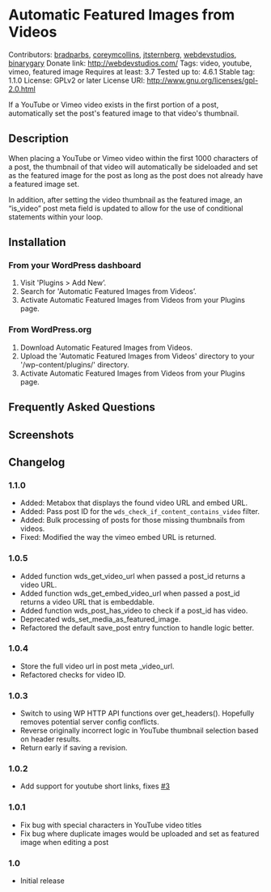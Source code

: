 # Automatic Featured Images from Videos #

Contributors: [bradparbs](https://github.com/bradp), [coreymcollins](https://github.com/coreymcollins), [jtsternberg](https://github.com/jtsternberg), [webdevstudios](https://github.com/webdevstudios), [binarygary](https://github.com/binarygaryfi)
Donate link: http://webdevstudios.com/
Tags: video, youtube, vimeo, featured image
Requires at least: 3.7
Tested up to: 4.6.1
Stable tag: 1.1.0
License: GPLv2 or later
License URI: http://www.gnu.org/licenses/gpl-2.0.html

If a YouTube or Vimeo video exists in the first portion of a post, automatically set the post's featured image to that video's thumbnail.

## Description ##

When placing a YouTube or Vimeo video within the first 1000 characters of a post, the thumbnail of that video will automatically be sideloaded and set as the featured image for the post as long as the post does not already have a featured image set.

In addition, after setting the video thumbnail as the featured image, an “is_video” post meta field is updated to allow for the use of conditional statements within your loop.

## Installation ##

### From your WordPress dashboard ###

1. Visit 'Plugins > Add New’.
2. Search for 'Automatic Featured Images from Videos’.
3. Activate Automatic Featured Images from Videos from your Plugins page.

### From WordPress.org ###

1. Download Automatic Featured Images from Videos.
2. Upload the 'Automatic Featured Images from Videos' directory to your '/wp-content/plugins/' directory.
3. Activate Automatic Featured Images from Videos from your Plugins page.

## Frequently Asked Questions ##

## Screenshots ##

## Changelog ##

### 1.1.0 ###
* Added: Metabox that displays the found video URL and embed URL.
* Added: Pass post ID for the `wds_check_if_content_contains_video` filter.
* Added: Bulk processing of posts for those missing thumbnails from videos.
* Fixed: Modified the way the vimeo embed URL is returned.

### 1.0.5 ###
* Added function wds_get_video_url when passed a post_id returns a video URL.
* Added function wds_get_embed_video_url when passed a post_id returns a video URL that is embeddable.
* Added function wds_post_has_video to check if a post_id has video.
* Deprecated wds_set_media_as_featured_image.
* Refactored the default save_post entry function to handle logic better.

### 1.0.4 ###
* Store the full video url in post meta _video_url.
* Refactored checks for video ID.

### 1.0.3 ###
* Switch to using WP HTTP API functions over get_headers(). Hopefully removes potential server config conflicts.
* Reverse originally incorrect logic in YouTube thumbnail selection based on header results.
* Return early if saving a revision.

### 1.0.2 ###
* Add support for youtube short links, fixes [#3](https://github.com/WebDevStudios/Automatic-Featured-Images-from-Videos/issues/3)

### 1.0.1 ###
* Fix bug with special characters in YouTube video titles
* Fix bug where duplicate images would be uploaded and set as featured image when editing a post

### 1.0 ###
* Initial release
